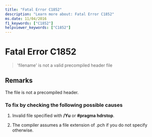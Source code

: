 ```yaml
---
title: "Fatal Error C1852"
description: "Learn more about: Fatal Error C1852"
ms.date: 11/04/2016
f1_keywords: ["C1852"]
helpviewer_keywords: ["C1852"]
---
```

# Fatal Error C1852

> 'filename' is not a valid precompiled header file

## Remarks

The file is not a precompiled header.

### To fix by checking the following possible causes

1. Invalid file specified with **/Yu** or **#pragma hdrstop**.

1. The compiler assumes a file extension of .pch if you do not specify otherwise.
